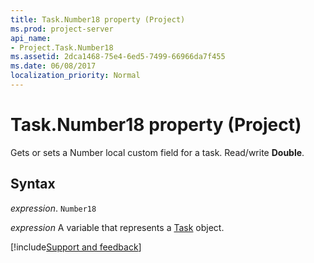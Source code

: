 ```yaml
---
title: Task.Number18 property (Project)
ms.prod: project-server
api_name:
- Project.Task.Number18
ms.assetid: 2dca1468-75e4-6ed5-7499-66966da7f455
ms.date: 06/08/2017
localization_priority: Normal
---
```



# Task.Number18 property (Project)

Gets or sets a Number local custom field for a task. Read/write  **Double**.


## Syntax

_expression_. `Number18`

_expression_ A variable that represents a [Task](./Project.Task.md) object.

[!include[Support and feedback](~/includes/feedback-boilerplate.md)]